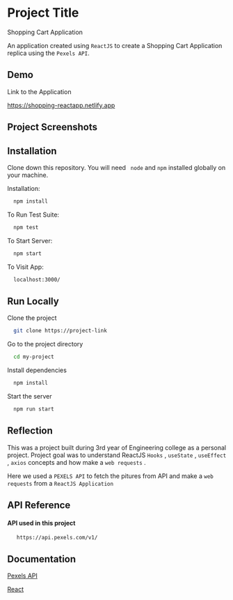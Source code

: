 
# Project Title

Shopping Cart Application

An application created using ```ReactJS```  to create a Shopping Cart Application replica using the ```Pexels API```.



## Demo

Link to the Application

https://shopping-reactapp.netlify.app

## Project Screenshots

## Installation

Clone down this repository. You will need ``` node``` and ```npm``` installed globally on your machine.


Installation:
```bash
  npm install
```
To Run Test Suite:
```bash
  npm test
```
To Start Server:
```bash
  npm start
```
To Visit App:
```bash
  localhost:3000/
```
## Run Locally

Clone the project

```bash
  git clone https://project-link
```

Go to the project directory

```bash
  cd my-project
```

Install dependencies

```bash
  npm install
```

Start the server

```bash
  npm run start
```


## Reflection
This was a  project built during 3rd year of Engineering college as a personal project. Project goal was to understand ReactJS ```Hooks``` ,  ```useState``` ,  ```useEffect ```, ```axios``` concepts and how make a ```web requests``` .

Here we used a ```PEXELS API``` to fetch the pitures from API and make a ```web requests``` from a ```ReactJS Application```
## API Reference

#### API used in this project

```http
   https://api.pexels.com/v1/
```




## Documentation

[Pexels API](https://www.pexels.com/api/documentation/)

[React](https://beta.reactjs.org/)

